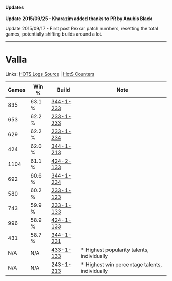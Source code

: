 #### Updates
**Update 2015/09/25 - Kharazim added thanks to PR by Anubis Black**

Update 2015/09/17 - First post Rexxar patch numbers, resetting the total games, potentially shifting builds around a lot.

***

# Valla

Links: [HOTS Logs Source](https://www.hotslogs.com/Sitewide/HeroDetails?Hero=Valla) | [HotS Counters](http://hotscounters.com/#/hero/Valla)

Games  | Win %  | Build     | Note
-----  | -----  | -----     | ----
835    | 63.1 % | [344-1-233](http://www.heroesfire.com/hots/talent-calculator/valla#pHZH) | 
653    | 62.2 % | [233-1-233](http://www.heroesfire.com/hots/talent-calculator/valla#l2ZX) | 
629    | 62.2 % | [233-1-234](http://www.heroesfire.com/hots/talent-calculator/valla#l2ZY) | 
424    | 62.0 % | [344-1-213](http://www.heroesfire.com/hots/talent-calculator/valla#pHYz) | 
1104   | 61.1 % | [424-2-133](http://www.heroesfire.com/hots/talent-calculator/valla#sL5L) | 
692    | 60.6 % | [344-1-234](http://www.heroesfire.com/hots/talent-calculator/valla#pHZI) | 
580    | 60.2 % | [233-1-123](http://www.heroesfire.com/hots/talent-calculator/valla#l2Xp) | 
743    | 59.9 % | [233-1-133](http://www.heroesfire.com/hots/talent-calculator/valla#l2Xz) | 
996    | 58.9 % | [424-1-133](http://www.heroesfire.com/hots/talent-calculator/valla#sKrj) | 
431    | 58.7 % | [344-1-231](http://www.heroesfire.com/hots/talent-calculator/valla#pHZF) | 
N/A    | N/A    | [433-1-133](http://www.heroesfire.com/hots/talent-calculator/valla#sgpz) | * Highest popularity talents, individually
N/A    | N/A    | [243-1-213](http://www.heroesfire.com/hots/talent-calculator/valla#lQzj) | * Highest win percentage talents, individually
